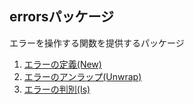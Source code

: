 ## errorsパッケージ

エラーを操作する関数を提供するパッケージ

1. [エラーの定義(New)](./errors_sample_001.go)
2. [エラーのアンラップ(Unwrap)](./errors_sample_002.go)
3. [エラーの判別(Is)](./errors_sample_003.go)
